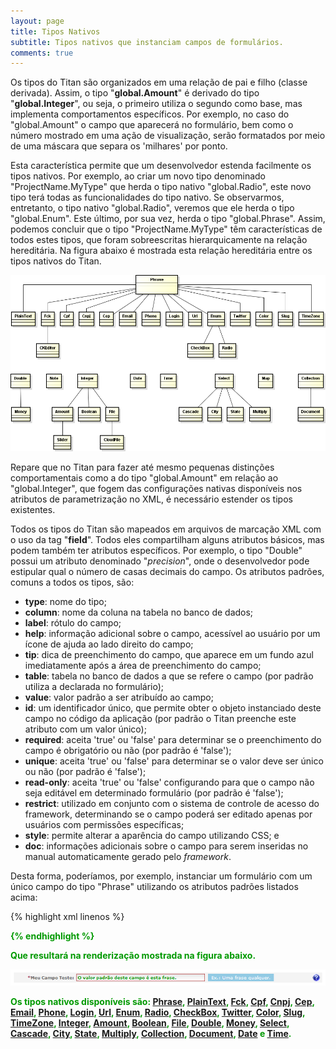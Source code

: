 ```yaml
---
layout: page
title: Tipos Nativos
subtitle: Tipos nativos que instanciam campos de formulários.
comments: true
---
```


Os tipos do Titan são organizados em uma relação de pai e filho (classe derivada). Assim, o tipo "**global.Amount**" é derivado do tipo "**global.Integer**", ou seja, o primeiro utiliza o segundo como base, mas implementa comportamentos específicos. Por exemplo, no caso do "global.Amount" o campo que aparecerá no formulário, bem como o número mostrado em uma ação de visualização, serão formatados por meio de uma máscara que separa os 'milhares' por ponto.

Esta característica permite que um desenvolvedor estenda facilmente os tipos nativos. Por exemplo, ao criar um novo tipo denominado "ProjectName.MyType" que herda o tipo nativo "global.Radio", este novo tipo terá todas as funcionalidades do tipo nativo. Se observarmos, entretanto, o tipo nativo "global.Radio", veremos que ele herda o tipo "global.Enum". Este último, por sua vez, herda o tipo "global.Phrase". Assim, podemos concluir que o tipo "ProjectName.MyType" têm características de todos estes tipos, que foram sobreescritas hierarquicamente na relação hereditária. Na figura abaixo é mostrada esta relação hereditária entre os tipos nativos do Titan.

![Relação hereditária entre os tipos nativos do Titan.](/docs/images/image_5.png)

Repare que no Titan para fazer até mesmo pequenas distinções comportamentais como a do tipo "global.Amount" em relação ao "global.Integer", que fogem das configurações nativas disponíveis nos atributos de parametrização no XML, é necessário estender os tipos existentes.

Todos os tipos do Titan são mapeados em arquivos de marcação XML com o uso da tag "**field**". Todos eles compartilham alguns atributos básicos, mas podem também ter atributos específicos. Por exemplo, o tipo "Double" possui um atributo denominado "*precision*", onde o desenvolvedor pode estipular qual o número de casas decimais do campo. Os atributos padrões, comuns a todos os tipos, são:

- **type**: nome do tipo;
- **column**: nome da coluna na tabela no banco de dados;
- **label**: rótulo do campo;
- **help**: informação adicional sobre o campo, acessível ao usuário por um ícone de ajuda ao lado direito do campo;
- **tip**: dica de preenchimento do campo, que aparece em um fundo azul imediatamente após a área de preenchimento do campo;
- **table**: tabela no banco de dados a que se refere o campo (por padrão utiliza a declarada no formulário);
- **value**: valor padrão a ser atribuído ao campo;
- **id**: um identificador único, que permite obter o objeto instanciado deste campo no código da aplicação (por padrão o Titan preenche este atributo com um valor único);
- **required**: aceita 'true' ou 'false' para determinar se o preenchimento do campo é obrigatório ou não (por padrão é 'false');
- **unique**: aceita 'true' ou 'false' para determinar se o valor deve ser único ou não (por padrão é 'false');
- **read-only**: aceita 'true' ou 'false' configurando para que o campo não seja editável em determinado formulário (por padrão é 'false');
- **restrict**: utilizado em conjunto com o sistema de controle de acesso do framework, determinando se o campo poderá ser editado apenas por usuários com permissões específicas;
- **style**: permite alterar a aparência do campo utilizando CSS; e
- **doc**: informações adicionais sobre o campo para serem inseridas no manual automaticamente gerado pelo *framework*.

Desta forma, poderíamos, por exemplo, instanciar um formulário com um único campo do tipo "Phrase" utilizando os atributos padrões listados acima:

{% highlight xml linenos %}
<form table="nome_da_tabela" primary="chave_primaria">
	<field
		type="Phrase"
		column="nome_da_coluna"
		id="_ID_UNICO_PARA_ESTE_CAMPO_"
		label="My Test Field | pt_BR: Meu Campo Teste | es_ES: Meu Campo Teste"
		value="O valor padrão deste campo é esta frase."
		required="true"
		unique="false"
		read-only="false"
		style="border-color: #900; font-weight: bold; color: #090;"
		tip="Ex.: Uma frase qualquer."
		help="Preencha uma frase a seu gosto."
		doc="Exemplo do uso dos tipos do Titan na criação de campos de formulários."
	/>
</form>
{% endhighlight %}

Que resultará na renderização mostrada na figura abaixo.

![Renderização de um *field* em um formulário.](/docs/images/image_6.png)

Os tipos nativos disponíveis são: [Phrase](/docs/types/phrase), [PlainText](/docs/types/plain-text), [Fck](/docs/types/fck), [Cpf](/docs/types/cpf), [Cnpj](/docs/types/cnpj), [Cep](/docs/types/cep), [Email](/docs/types/email), [Phone](/docs/types/phone), [Login](/docs/types/login), [Url](/docs/types/url), [Enum](/docs/types/enum), [Radio](/docs/types/radio), [CheckBox](/docs/types/check-box), [Twitter](/docs/types/twitter), [Color](/docs/types/color), [Slug](/docs/types/slug), [TimeZone](/docs/types/time-zone), [Integer](/docs/types/integer), [Amount](/docs/types/amount), [Boolean](/docs/types/boolean), [File](/docs/types/file), [Double](/docs/types/double), [Money](/docs/types/money), [Select](/docs/types/select), [Cascade](/docs/types/cascade), [City](/docs/types/city), [State](/docs/types/state), [Multiply](/docs/types/multiply), [Collection](/docs/types/collection), [Document](/docs/types/document), [Date](/docs/types/date) e [Time](/docs/types/time).

